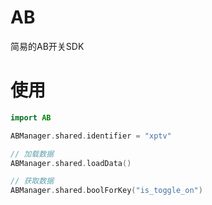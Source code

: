# AB
简易的AB开关SDK

# 使用
```Swift
import AB

ABManager.shared.identifier = "xptv"

// 加载数据
ABManager.shared.loadData()

// 获取数据
ABManager.shared.boolForKey("is_toggle_on")

```
